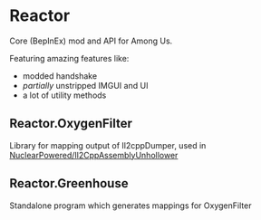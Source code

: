 # Reactor

Core (BepInEx) mod and API for Among Us.

Featuring amazing features like:

- modded handshake
- *partially* unstripped IMGUI and UI
- a lot of utility methods

## Reactor.OxygenFilter

Library for mapping output of Il2cppDumper, used in
[NuclearPowered/Il2CppAssemblyUnhollower](https://github.com/NuclearPowered/Il2CppAssemblyUnhollower)

## Reactor.Greenhouse

Standalone program which generates mappings for OxygenFilter
